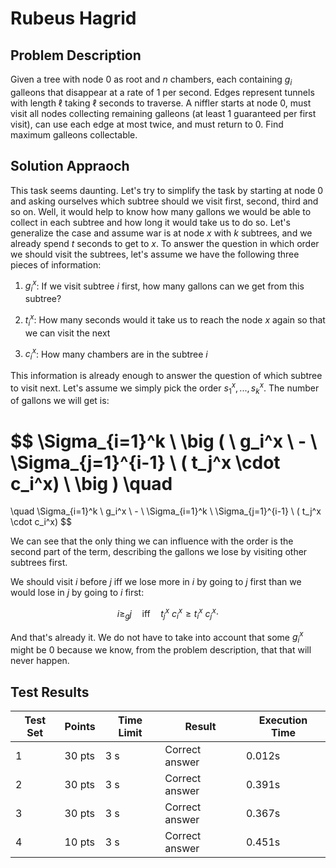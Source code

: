 # Rubeus Hagrid

## Problem Description

Given a tree with node $0$ as root and $n$ chambers, each containing $g_i$ galleons that disappear at a rate of 1 per second. Edges represent tunnels with length $\ell$ taking $\ell$ seconds to traverse. A niffler starts at node $0$, must visit all nodes collecting remaining galleons (at least 1 guaranteed per first visit), can use each edge at most twice, and must return to $0$. Find maximum galleons collectable.

## Solution Appraoch

This task seems daunting. Let's try to simplify the task by starting at node $0$ and asking ourselves which subtree should we visit first, second, third and so on. Well, it would help to know how many gallons we would be able to collect in each subtree and how long it would take us to do so. Let's generalize the case and assume war is at node $x$ with $k$ subtrees, and we already spend $t$ seconds to get to $x$. To answer the question in which order we should visit the subtrees, let's assume we have the following three pieces of information:

1. $g_i^x$: If we visit subtree $i$ first, how many gallons can we get from this subtree?

2. $t_i^x$: How many seconds would it take us to reach the node $x$ again so that we can visit the next  

3. $c_i^x$: How many chambers are in the subtree $i$ 

This information is already enough to answer the question of which subtree to visit next. Let's assume we simply pick the order $s_1^x, ..., s_k^x$. The number of gallons we will get is:


$$
\Sigma_{i=1}^k \ \big ( \ g_i^x \ - \ \Sigma_{j=1}^{i-1} \ ( t_j^x \cdot c_i^x) \ \big )
\quad
=
\quad
\Sigma_{i=1}^k \ g_i^x \ - \ \Sigma_{i=1}^k \ \Sigma_{j=1}^{i-1} \ ( t_j^x \cdot c_i^x)
$$

We can see that the only thing we can influence with the order is the second part of the term, describing the gallons we lose by visiting other subtrees first. 

We should visit $i$ before $j$ iff we lose more in $i$ by going to $j$ first than we would lose in $j$ by going to $i$ first:

$$i \geq_g j \quad \text{iff} \quad t_j^x \ c_i^x \geq t_i^x \ c_j^x \cdot  $$ 

And that's already it. We do not have to take into account that some $g_i^x$ might be $0$ because we know, from the problem description, that that will never happen.


## Test Results

| Test Set | Points | Time Limit | Result | Execution Time |
|----------|---------|------------|---------|----------------|
| 1 | 30 pts | 3 s | Correct answer | 0.012s |
| 2 | 30 pts | 3 s | Correct answer | 0.391s |
| 3 | 30 pts | 3 s | Correct answer | 0.367s |
| 4 | 10 pts | 3 s | Correct answer | 0.451s |